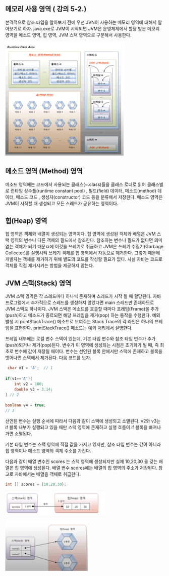 ## 메모리 사용 영역 ( 강의 5-2.)

본격적으로 참조 타입을 알아보기 전에 우선 JVN이 사용하는 메모리 영역에
대해서 알아보기로 하자. java.exe로 JVM이 시작되면
JVM은 운영체제에서 할당 받은 메모리 영역을 메소드 영역, 힙 영역, 
JVM 스택 영역으로 구분해서 사용한다. 

![img.png](img.png)

## 메소드 영역 (Method) 영역

메소드 영역에는 코드에서 사용되는 클래스(~.class)들을 클래스 로더로
읽어 클래스별로 런타임 상수풀(runtime constant pool) ,
필드(field) 데이터, 메소드(method) 데이터,
메소드 코드 , 생성자(constructor) 코드 등을 분류해서 저장한다.
메소드 영역은 JVM이 시작할 때 생성되고 모든 스레드가 공유하는 영역이다.

## 힙(Heap) 영역
힙 영역은 객체와 배열이 생성되는 영역이다. 힙 영역에 생성된 객체와 배열은
JVM 스택 영역의 변수나 다른 객체의 필드에서 참조한다. 참조하는 변수나
필드가 없다면 의미 없는 객체가 되기 때문ㅁ에 이것을 쓰레기로 취급하고
JVM은 쓰레기 수집기(Garbage Collector)를 실행시켜 쓰레기 객체를
힙 영역에서 자동으로 제거한다. 그렇기 때문에 개발자는 객체를 제거하기 위해
별도의 코드를 작성할 필요가 없다. 사실 자바는 코드로 객체를 직접
제거시키는 방법을 제공하지 않는다. 

## JVM 스택(Stack) 영역

JVM 스택 영역은 각 스레드마다 하나씩 존재하며 스레드가 시작 될 때 할당된다.
자바 프로그램에서 추가적으로 스레드를 생성하지 않았다면 main 스레드만
존재하므로 JVM 스택도 하나이다. JVM 스택은 메소드를 호출할 때마다
프레임(Frame)을 추가(push)하고 메소드가 종료되면 해당 프레임을 제거(pop)
하는 동작을 수행한다. 예외 발생 시 printStackTrace() 메소드로 보여주는
Stack Trace의 각 라인은 하나의 프레임을 표현한다. printStackTrace() 
메소드는 예외 처리에서 설명한다.

프레임 내부에는 로컬 변수 스택이 있는데, 기본 타입 변수와 참조 타입 변수가
추가(push)되거나 제거(pop)된다. 변수가 이 영역에 생성되는 시점은
초기화가 될 때, 즉 최초로 변수에 값이 저장될 때이다.
변수는 선언된 블록 안에서만 스택에 존재하고 블록을 벗어나면 스택에서
제거된다. 다음 코드를 보자.
```java
 char v1 = 'A';  // 1

if(v1=='A'){
    int v2 = 100;
    double v3 = 3.14;
} // 2

boolean v4 = true;
// 3
```
선언된 변수는 실행 순서에 따라서 다음과 같이 스택에 생성되고 소멸된다. 
v2와 v3는 if 블록 내부가 실행되고 있을 때만 스택 영역에 존재하고
실행 흐름이 if 블록을 빠져나가면 소멸된다.

기본 타입 변수는 스택 영역에 직접 값을 가지고 있지만,
참조 타입 변수는 값이 아니라 힙 영역이나 메소드 영역의 객체 주소를 가진다.

다음과 같이 배열 변수인 scores 는 스택 영역에 생성되지만 실제
10,20,30 을 갖는 배열은 힙 영역에 생성된다.
배열 변수 scores에는 배열의 힙 영역의 주소가 저장된다.
참고로 자바에서는 배열을 객체로 취급한다.

```java
int [] scores = {10,20,30};
```


![img_2.png](img_2.png)

![img_3.png](img_3.png)